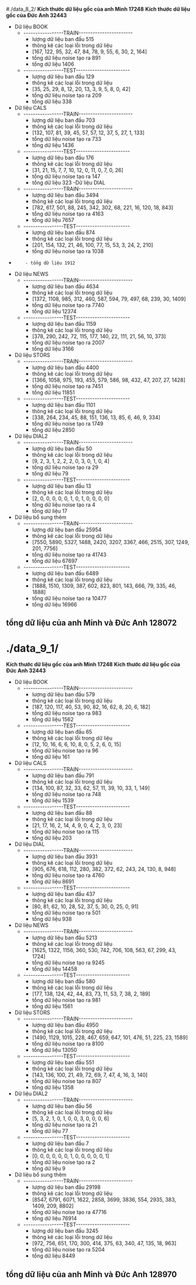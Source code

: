 #./data_8_2/
**Kích thước dữ liệu gốc của anh Minh 17248**
**Kích thước dữ liệu gốc của Đức Anh 32443**
- Dữ liệu BOOK
    - -----------------TRAIN-----------------------
        - lượng dữ liệu ban đầu 515
        - thông kê các loại lỗi trong dữ liệu
        - [167, 122, 95, 32, 47, 84, 78, 9, 55, 6, 30, 2, 164]
        - tổng dữ liệu noise tạo ra 891
        - tổng dữ liệu 1406
    - -----------------TEST-----------------------
        - lượng dữ liệu ban đầu 129
        - thông kê các loại lỗi trong dữ liệu
        - [35, 25, 29, 8, 12, 20, 13, 3, 9, 5, 8, 0, 42]
        - tổng dữ liệu noise tạo ra 209
        - tổng dữ liệu 338
- Dữ liệu CALS
    - -----------------TRAIN-----------------------
        - lượng dữ liệu ban đầu 703
        - thông kê các loại lỗi trong dữ liệu
        - [132, 107, 81, 39, 45, 57, 57, 12, 37, 5, 27, 1, 133]
        - tổng dữ liệu noise tạo ra 733
        - tổng dữ liệu 1436
    - -----------------TEST-----------------------
        - lượng dữ liệu ban đầu 176
        - thông kê các loại lỗi trong dữ liệu
        - [31, 21, 15, 7, 7, 10, 12, 0, 11, 0, 7, 0, 26]
        - tổng dữ liệu noise tạo ra 147
        - tổng dữ liệu 323
-Dữ liệu DIAL
    - -----------------TRAIN-----------------------
        - lượng dữ liệu ban đầu 3494
        - thông kê các loại lỗi trong dữ liệu
        - [782, 617, 501, 88, 245, 342, 302, 68, 221, 16, 120, 18, 843]
        - tổng dữ liệu noise tạo ra 4163
        - tổng dữ liệu 7657
    - -----------------TEST-----------------------
        - lượng dữ liệu ban đầu 874
        - thông kê các loại lỗi trong dữ liệu
        - [201, 154, 132, 21, 46, 100, 77, 15, 53, 3, 24, 2, 210]
        - tổng dữ liệu noise tạo ra 1038
-         - tổng dữ liệu 1912
- Dữ liệu NEWS
    - -----------------TRAIN-----------------------
        - lượng dữ liệu ban đầu 4634
        - thông kê các loại lỗi trong dữ liệu
        - [1372, 1108, 985, 312, 460, 587, 594, 79, 497, 68, 239, 30, 1409]
        - tổng dữ liệu noise tạo ra 7740
        - tổng dữ liệu 12374
    - -----------------TEST-----------------------
        - lượng dữ liệu ban đầu 1159
        - thông kê các loại lỗi trong dữ liệu
        - [378, 290, 242, 72, 115, 177, 140, 22, 111, 21, 56, 10, 373]
        - tổng dữ liệu noise tạo ra 2007
        - tổng dữ liệu 3166
- Dữ liệu STORS
    - -----------------TRAIN-----------------------
        - lượng dữ liệu ban đầu 4400
        - thông kê các loại lỗi trong dữ liệu
        - [1366, 1058, 975, 193, 455, 579, 586, 98, 432, 47, 207, 27, 1428]
        - tổng dữ liệu noise tạo ra 7451
        - tổng dữ liệu 11851
    - -----------------TEST-----------------------
        - lượng dữ liệu ban đầu 1101
        - thông kê các loại lỗi trong dữ liệu
        - [338, 264, 234, 45, 88, 151, 136, 13, 85, 6, 46, 9, 334]
        - tổng dữ liệu noise tạo ra 1749
        - tổng dữ liệu 2850
- Dữ liệu DIAL2
    - -----------------TRAIN-----------------------
        - lượng dữ liệu ban đầu 50
        - thông kê các loại lỗi trong dữ liệu
        - [9, 2, 3, 1, 2, 2, 2, 0, 3, 0, 1, 0, 4]
        - tổng dữ liệu noise tạo ra 29
        - tổng dữ liệu 79
    - -----------------TEST-----------------------
        - lượng dữ liệu ban đầu 13
        - thông kê các loại lỗi trong dữ liệu
        - [2, 0, 0, 0, 0, 0, 1, 0, 1, 0, 0, 0, 0]
        - tổng dữ liệu noise tạo ra 4
        - tổng dữ liệu 17
- Dữ liệu bổ sung thêm 
    - -----------------TRAIN-----------------------
        - lượng dữ liệu ban đầu 25954
        - thông kê các loại lỗi trong dữ liệu
        - [7550, 5890, 5327, 1488, 2420, 3207, 3367, 466, 2515, 307, 1249, 201, 7756]
        - tổng dữ liệu noise tạo ra 41743
        - tổng dữ liệu 67697
    - -----------------TEST-----------------------
        - lượng dữ liệu ban đầu 6489
        - thông kê các loại lỗi trong dữ liệu
        - [1888, 1510, 1309, 387, 602, 823, 801, 143, 666, 79, 335, 46, 1888]
        - tổng dữ liệu noise tạo ra 10477
        - tổng dữ liệu 16966
## tổng dữ liệu của anh Minh và Đức Anh  128072
# ./data_9_1/
**Kích thước dữ liệu gốc của anh Minh 17248**
**Kích thước dữ liệu gốc của Đức Anh 32443**
- Dữ liệu BOOK
    - -----------------TRAIN-----------------------
        - lượng dữ liệu ban đầu 579
        - thông kê các loại lỗi trong dữ liệu
        - [187, 120, 117, 40, 53, 90, 82, 16, 62, 8, 20, 6, 182]
        - tổng dữ liệu noise tạo ra 983
        - tổng dữ liệu 1562
    - -----------------TEST-----------------------
        - lượng dữ liệu ban đầu 65
        - thông kê các loại lỗi trong dữ liệu
        - [12, 10, 16, 6, 6, 10, 8, 0, 5, 2, 6, 0, 15]
        - tổng dữ liệu noise tạo ra 96
        - tổng dữ liệu 161
- Dữ liệu CALS
    - -----------------TRAIN-----------------------
        - lượng dữ liệu ban đầu 791
        - thông kê các loại lỗi trong dữ liệu
        - [134, 100, 87, 32, 33, 62, 57, 11, 39, 10, 33, 1, 149]
        - tổng dữ liệu noise tạo ra 748
        - tổng dữ liệu 1539
    - -----------------TEST-----------------------
        - lượng dữ liệu ban đầu 88
        - thông kê các loại lỗi trong dữ liệu
        - [21, 17, 16, 2, 14, 4, 9, 0, 4, 2, 3, 0, 23]
        - tổng dữ liệu noise tạo ra 115
        - tổng dữ liệu 203
- Dữ liệu DIAL
    - -----------------TRAIN-----------------------
        - lượng dữ liệu ban đầu 3931
        - thông kê các loại lỗi trong dữ liệu
        - [905, 676, 618, 112, 280, 382, 372, 62, 243, 24, 130, 8, 948]
        - tổng dữ liệu noise tạo ra 4760
        - tổng dữ liệu 8691
    - -----------------TEST-----------------------
        - lượng dữ liệu ban đầu 437
        - thông kê các loại lỗi trong dữ liệu
        - [80, 81, 62, 10, 28, 52, 37, 5, 30, 0, 25, 0, 91]
        - tổng dữ liệu noise tạo ra 501
        - tổng dữ liệu 938
- Dữ liệu NEWS
    - -----------------TRAIN-----------------------
        - lượng dữ liệu ban đầu 5213
        - thông kê các loại lỗi trong dữ liệu
        - [1625, 1322, 1156, 360, 530, 742, 706, 108, 563, 67, 299, 43, 1724]
        - tổng dữ liệu noise tạo ra 9245
        - tổng dữ liệu 14458
    - -----------------TEST-----------------------
        - lượng dữ liệu ban đầu 580
        - thông kê các loại lỗi trong dữ liệu
        - [177, 138, 124, 42, 44, 83, 73, 11, 53, 7, 38, 2, 189]
        - tổng dữ liệu noise tạo ra 981
        - tổng dữ liệu 1561
- Dữ liệu STORS
    - -----------------TRAIN-----------------------
        - lượng dữ liệu ban đầu 4950
        - thông kê các loại lỗi trong dữ liệu
        - [1490, 1129, 1015, 228, 467, 659, 647, 101, 476, 51, 225, 23, 1589]
        - tổng dữ liệu noise tạo ra 8100
        - tổng dữ liệu 13050
    - -----------------TEST-----------------------
        - lượng dữ liệu ban đầu 551
        - thông kê các loại lỗi trong dữ liệu
        - [143, 136, 100, 21, 49, 72, 69, 7, 47, 4, 16, 3, 140]
        - tổng dữ liệu noise tạo ra 807
        - tổng dữ liệu 1358
- Dữ liệu DIAL2
    - -----------------TRAIN-----------------------
        - lượng dữ liệu ban đầu 56
        - thông kê các loại lỗi trong dữ liệu
        - [5, 3, 2, 1, 0, 1, 0, 0, 3, 0, 0, 0, 6]
        - tổng dữ liệu noise tạo ra 21
        - tổng dữ liệu 77
    - -----------------TEST-----------------------
        - lượng dữ liệu ban đầu 7
        - thông kê các loại lỗi trong dữ liệu
        - [0, 0, 0, 0, 0, 0, 1, 0, 0, 0, 0, 0, 1]
        - tổng dữ liệu noise tạo ra 2
        - tổng dữ liệu 9
- Dữ liệu bổ sung thêm
    - -----------------TRAIN-----------------------
        - lượng dữ liệu ban đầu 29198
        - thông kê các loại lỗi trong dữ liệu
        - [8547, 6791, 6071, 1622, 2858, 3699, 3836, 554, 2935, 383, 1409, 209, 8802]
        - tổng dữ liệu noise tạo ra 47716
        - tổng dữ liệu 76914
    - -----------------TEST-----------------------
        - lượng dữ liệu ban đầu 3245
        - thông kê các loại lỗi trong dữ liệu
        - [972, 756, 651, 170, 300, 414, 375, 63, 340, 47, 135, 18, 963]
        - tổng dữ liệu noise tạo ra 5204
        - tổng dữ liệu 8449
## tổng dữ liệu của anh Minh và Đức Anh  128970